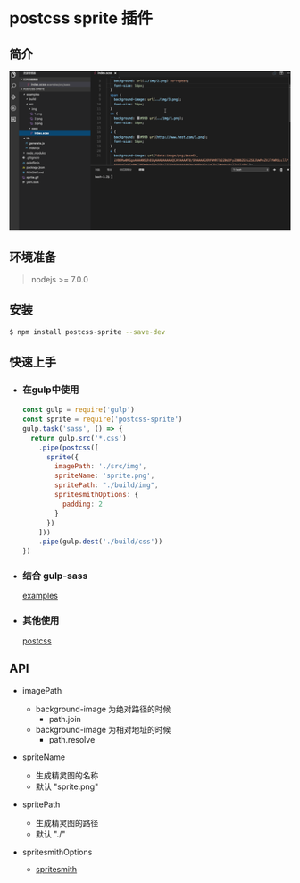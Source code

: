 # postcss sprite 插件

## 简介

  ![image](https://github.com/cjg125/postcss-sprite/raw/master/sprite.gif)

## 环境准备
  > nodejs >= 7.0.0

## 安装
```bash
$ npm install postcss-sprite --save-dev
```

## 快速上手

  - ### 在gulp中使用

    ```js
    const gulp = require('gulp')
    const sprite = require('postcss-sprite')
    gulp.task('sass', () => {
      return gulp.src('*.css')
        .pipe(postcss([
          sprite({
            imagePath: './src/img',
            spriteName: 'sprite.png',
            spritePath: "./build/img",
            spritesmithOptions: {
              padding: 2
            }
          })
        ]))
        .pipe(gulp.dest('./build/css'))
    })
    ```
  - ### 结合 gulp-sass
    [examples](https://github.com/cjg125/postcss-sprite/blob/master/gulpfile.js)

  - ### 其他使用

    [postcss](https://github.com/postcss/postcss#usage)

## API

  - imagePath
    - background-image 为绝对路径的时候
      - path.join
    - background-image 为相对地址的时候
      - path.resolve

  - spriteName
    - 生成精灵图的名称
    - 默认 "sprite.png"

  - spritePath
    - 生成精灵图的路径
    - 默认 "./"

  - spritesmithOptions
    - [spritesmith](https://github.com/Ensighten/spritesmith#spritesheetprocessimagesimages-options)